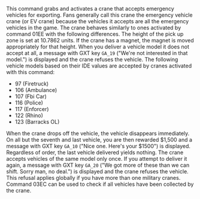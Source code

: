 This command grabs and activates a crane that accepts emergency vehicles for exporting. Fans generally call this crane the emergency vehicle crane (or EV crane) because the vehicles it accepts are all the emergency vehicles in the game. The crane behaves similarly to ones activated by command 01EE with the following differences. The height of the pick up zone is set at 10.7862 units. If the crane has a magnet, the magnet is moved appropriately for that height. When you deliver a vehicle model it does not accept at all, a message with GXT key `GA_19` ("We're not interested in that model.") is displayed and the crane refuses the vehicle. The following vehicle models based on their IDE values are accepted by cranes activated with this command:

- 97 (Firetruck)
- 106 (Ambulance)
- 107 (Fbi Car)
- 116 (Police)
- 117 (Enforcer)
- 122 (Rhino)
- 123 (Barracks OL)

When the crane drops off the vehicle, the vehicle disappears immediately. On all but the seventh and last vehicle, you are then rewarded $1,500 and a message with GXT key `GA_10` ("Nice one. Here's your $1500") is displayed. Regardless of order, the last vehicle delivered yields nothing. The crane accepts vehicles of the same model only once. If you attempt to deliver it again, a message with GXT key `GA_20` ("We got more of these than we can shift. Sorry man, no deal.") is displayed and the crane refuses the vehicle. This refusal applies globally if you have more than one military cranes. Command 03EC can be used to check if all vehicles have been collected by the crane.

